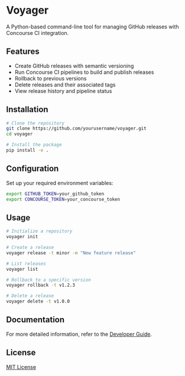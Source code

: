 # Voyager

A Python-based command-line tool for managing GitHub releases with Concourse CI integration.

## Features

- Create GitHub releases with semantic versioning
- Run Concourse CI pipelines to build and publish releases
- Rollback to previous versions
- Delete releases and their associated tags
- View release history and pipeline status

## Installation

```bash
# Clone the repository
git clone https://github.com/yourusername/voyager.git
cd voyager

# Install the package
pip install -e .
```

## Configuration

Set up your required environment variables:

```bash
export GITHUB_TOKEN=your_github_token
export CONCOURSE_TOKEN=your_concourse_token
```

## Usage

```bash
# Initialize a repository
voyager init 

# Create a release
voyager release -t minor -m "New feature release"

# List releases
voyager list 

# Rollback to a specific version
voyager rollback -t v1.2.3

# Delete a release
voyager delete -t v1.0.0
```

## Documentation

For more detailed information, refer to the [Developer Guide](docs/developer-guide.md).

## License

[MIT License](LICENSE)
